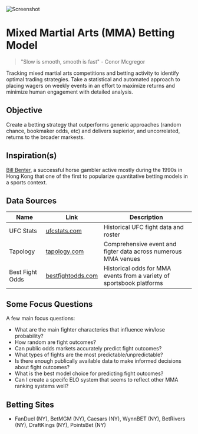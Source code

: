 ![Screenshot](https://github.com/wrcarpenter/MMA-Handicapping-Model/blob/main/Project-Image.jpg)

# Mixed Martial Arts (MMA) Betting Model

> "Slow is smooth, smooth is fast" - Conor Mcgregor

Tracking mixed martial arts competitions and betting activity to identify optimal trading strategies. Take a statistical and automated approach to placing wagers on weekly events in an effort to maximize returns and minimize human engagement with detailed analysis. 

## Objective

Create a betting strategy that outperforms generic approaches (random chance, bookmaker odds, etc) and delivers supierior, and uncorrelated, returns to the broader markests.

## Inspiration(s)

[Bill Benter](https://www.casino.org/blog/bill-benter/), a successful horse gambler active mostly during the 1990s in Hong Kong that one of the first to popularize quantitative betting models in a sports context.

## Data Sources 

|Name | Link | Description | 
| --- | --- | --- | 
| UFC Stats | [ufcstats.com](http://ufcstats.com/statistics/events/completed) | Historical UFC fight data and roster |
| Tapology  | [tapology.com](https://www.tapology.com/) | Comprehensive event and figter data across numerous MMA venues |
| Best Fight Odds | [bestfightodds.com](https://www.bestfightodds.com/) | Historical odds for MMA events from a variety of sportsbook platforms |

## Some Focus Questions
A few main focus questions:
* What are the main fighter characterics that influence win/lose probability?
* How random are fight outcomes?
* Can public odds markets accurately predict fight outcomes? 
* What types of fights are the most predictable/unpredictable?
* Is there enough publically available data to make informed decisions about fight outcomes?
* What is the best model choice for predicting fight outcomes?
* Can I create a specifc ELO system that seems to reflect other MMA ranking systems well? 

## Betting Sites

* FanDuel (NY), BetMGM  (NY), Caesars   (NY), WynnBET   (NY), BetRivers  (NY), DraftKings (NY), PointsBet (NY)

